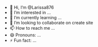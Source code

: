 - 👋 Hi, I’m @Larissa876
- 👀 I’m interested in ...
- 🌱 I’m currently learning ...
- 💞️ I’m looking to collaborate on create site
- 📫 How to reach me ...
- 😄 Pronouns: ...
- ⚡ Fun fact: ...

<!---
Larissa876/Larissa876 is a ✨ special ✨ repository because its `README.md` (this file) appears on your GitHub profile.
You can click the Preview link to take a look at your changes.
--->
